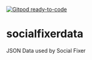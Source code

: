 [![Gitpod ready-to-code](https://img.shields.io/badge/Gitpod-ready--to--code-blue?logo=gitpod)](https://gitpod.io/#https://github.com/matt-kruse/socialfixerdata)

# socialfixerdata
JSON Data used by Social Fixer
